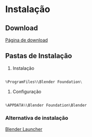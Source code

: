 # Instalação

## Download

[Página de download](https://www.blender.org/download/)

## Pastas de Instalação

1. Instalação

```python

%ProgramFiles%\Blender Foundation\

```

1. Configuração

```python

%APPDATA%\Blender Foundation\Blender

```

### Alternativa de instalação

[Blender Launcher](https://dotbow.github.io/Blender-Launcher/)